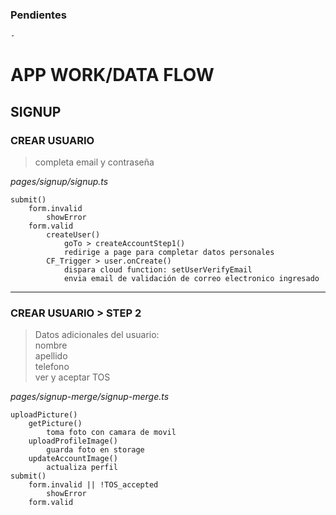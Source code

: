 
### Pendientes

    -





# APP WORK/DATA FLOW

## SIGNUP
### CREAR USUARIO
> completa email y contraseña  

*pages/signup/signup.ts*  
    
    submit()  
        form.invalid  
            showError
        form.valid  
            createUser()  
                goTo > createAccountStep1()  
                redirige a page para completar datos personales
            CF_Trigger > user.onCreate()
                dispara cloud function: setUserVerifyEmail
                envia email de validación de correo electronico ingresado

--- 

### CREAR USUARIO > STEP 2
> Datos adicionales del usuario:  
  nombre  
  apellido  
  telefono  
  ver y aceptar TOS  

*pages/signup-merge/signup-merge.ts*

    uploadPicture()
        getPicture()
            toma foto con camara de movil
        uploadProfileImage()
            guarda foto en storage 
        updateAccountImage()
            actualiza perfil
    submit()
        form.invalid || !TOS_accepted
            showError
        form.valid



